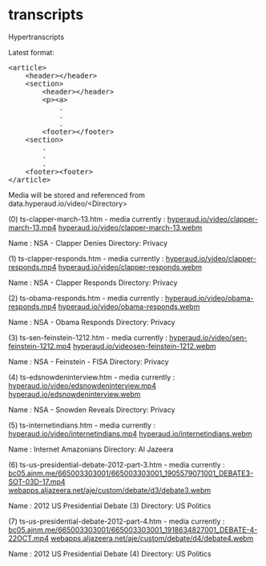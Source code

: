 transcripts
===========

Hypertranscripts

Latest format:
<pre>
&lt;article&gt;
	&lt;header&gt;&lt;/header&gt;
	&lt;section&gt;
		&lt;header&gt;&lt;/header&gt;
		&lt;p&gt;&lt;a&gt;
			.
			.
			.
		&lt;footer&gt;&lt;/footer&gt;
	&lt;section&gt;
		.
		.
		.
	&lt;footer&gt;&lt;footer&gt;
&lt;/article&gt;
</pre>

Media will be stored and referenced from data.hyperaud.io/video/&lt;Directory&gt;

(0) ts-clapper-march-13.htm - media currently : [hyperaud.io/video/clapper-march-13.mp4](http://hyperaud.io/video/clapper-march-13.mp4) [hyperaud.io/video/clapper-march-13.webm](http://hyperaud.io/video/clapper-march-13.webm)

Name : NSA - Clapper Denies
Directory: Privacy

(1) ts-clapper-responds.htm - media currently : [hyperaud.io/video/clapper-responds.mp4](http://hyperaud.io/video/clapper-responds.mp4) [hyperaud.io/video/clapper-responds.webm](http://hyperaud.io/video/clapper-responds.webm)

Name : NSA - Clapper Responds
Directory: Privacy

(2) ts-obama-responds.htm - media currently : [hyperaud.io/video/obama-responds.mp4](http://hyperaud.io/video/obama-responds.mp4) [hyperaud.io/video/obama-responds.webm](http://hyperaud.io/video/obama-responds.webm)

Name : NSA - Obama Responds
Directory: Privacy

(3) ts-sen-feinstein-1212.htm - media currently : [hyperaud.io/video/sen-feinstein-1212.mp4](http://hyperaud.io/video/sen-feinstein-1212.mp4) [hyperaud.io/videosen-feinstein-1212.webm](http://hyperaud.io/video/sen-feinstein-1212.webm)

Name : NSA - Feinstein - FISA
Directory: Privacy

(4) ts-edsnowdeninterview.htm - media currently : [hyperaud.io/video/edsnowdeninterview.mp4](http://hyperaud.io/video/edsnowdeninterview.mp4) [hyperaud.io/edsnowdeninterview.webm](http://hyperaud.io/video/edsnowdeninterview.webm)

Name : NSA - Snowden Reveals
Directory: Privacy

(5) ts-internetindians.htm - media currently : [hyperaud.io/video/internetindians.mp4](http://hyperaud.io/video/internetindians.mp4) [hyperaud.io/internetindians.webm](http://hyperaud.io/video/internetindians.webm)

Name : Internet Amazonians
Directory: Al Jazeera

(6) ts-us-presidential-debate-2012-part-3.htm - media currently : [bc05.ajnm.me/665003303001/665003303001_1905579071001_DEBATE3-SOT-03D-17.mp4](http://bc05.ajnm.me/665003303001/665003303001_1905579071001_DEBATE3-SOT-03D-17.mp4) [webapps.aljazeera.net/aje/custom/debate/d3/debate3.webm](http://webapps.aljazeera.net/aje/custom/debate/d3/debate3.webm)

Name : 2012 US Presidential Debate (3)
Directory: US Politics

(7) ts-us-presidential-debate-2012-part-4.htm - media currently : [bc05.ajnm.me/665003303001/665003303001_1918634827001_DEBATE-4-22OCT.mp4](http://bc05.ajnm.me/665003303001/665003303001_1918634827001_DEBATE-4-22OCT.mp4) [webapps.aljazeera.net/aje/custom/debate/d4/debate4.webm](http://webapps.aljazeera.net/aje/custom/debate/d4/debate4.webm)

Name : 2012 US Presidential Debate (4)
Directory: US Politics
